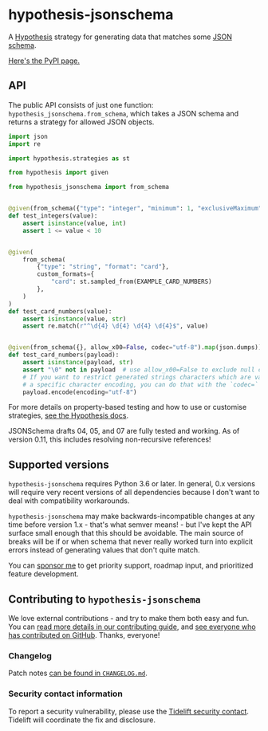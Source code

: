 # hypothesis-jsonschema

A [Hypothesis](https://hypothesis.readthedocs.io) strategy for generating data
that matches some [JSON schema](https://json-schema.org/).

[Here's the PyPI page.](https://pypi.org/project/hypothesis-jsonschema/)

## API

The public API consists of just one function: `hypothesis_jsonschema.from_schema`,
which takes a JSON schema and returns a strategy for allowed JSON objects.

```python
import json
import re

import hypothesis.strategies as st

from hypothesis import given

from hypothesis_jsonschema import from_schema


@given(from_schema({"type": "integer", "minimum": 1, "exclusiveMaximum": 10}))
def test_integers(value):
    assert isinstance(value, int)
    assert 1 <= value < 10


@given(
    from_schema(
        {"type": "string", "format": "card"},
        custom_formats={
            "card": st.sampled_from(EXAMPLE_CARD_NUMBERS)
        },
    )
)
def test_card_numbers(value):
    assert isinstance(value, str)
    assert re.match(r"^\d{4} \d{4} \d{4} \d{4}$", value)


@given(from_schema({}, allow_x00=False, codec="utf-8").map(json.dumps))
def test_card_numbers(payload):
    assert isinstance(payload, str)
    assert "\0" not in payload  # use allow_x00=False to exclude null characters
    # If you want to restrict generated strings characters which are valid in
    # a specific character encoding, you can do that with the `codec=` argument.
    payload.encode(encoding="utf-8")
```

For more details on property-based testing and how to use or customise
strategies, [see the Hypothesis docs](https://hypothesis.readthedocs.io/).

JSONSchema drafts 04, 05, and 07 are fully tested and working.
As of version 0.11, this includes resolving non-recursive references!


## Supported versions

`hypothesis-jsonschema` requires Python 3.6 or later.
In general, 0.x versions will require very recent versions of all dependencies
because I don't want to deal with compatibility workarounds.

`hypothesis-jsonschema` may make backwards-incompatible changes at any time
before version 1.x - that's what semver means! - but I've kept the API surface
small enough that this should be avoidable.  The main source of breaks will be
if or when schema that never really worked turn into explicit errors instead
of generating values that don't quite match.

You can [sponsor me](https://github.com/sponsors/Zac-HD) to get priority
support, roadmap input, and prioritized feature development.


## Contributing to `hypothesis-jsonschema`

We love external contributions - and try to make them both easy and fun.
You can [read more details in our contributing guide](https://github.com/Zac-HD/hypothesis-jsonschema/blob/master/CONTRIBUTING.md),
and [see everyone who has contributed on GitHub](https://github.com/Zac-HD/hypothesis-jsonschema/graphs/contributors).
Thanks, everyone!


### Changelog

Patch notes [can be found in `CHANGELOG.md`](https://github.com/Zac-HD/hypothesis-jsonschema/blob/master/CHANGELOG.md).


### Security contact information
To report a security vulnerability, please use the
[Tidelift security contact](https://tidelift.com/security).
Tidelift will coordinate the fix and disclosure.

